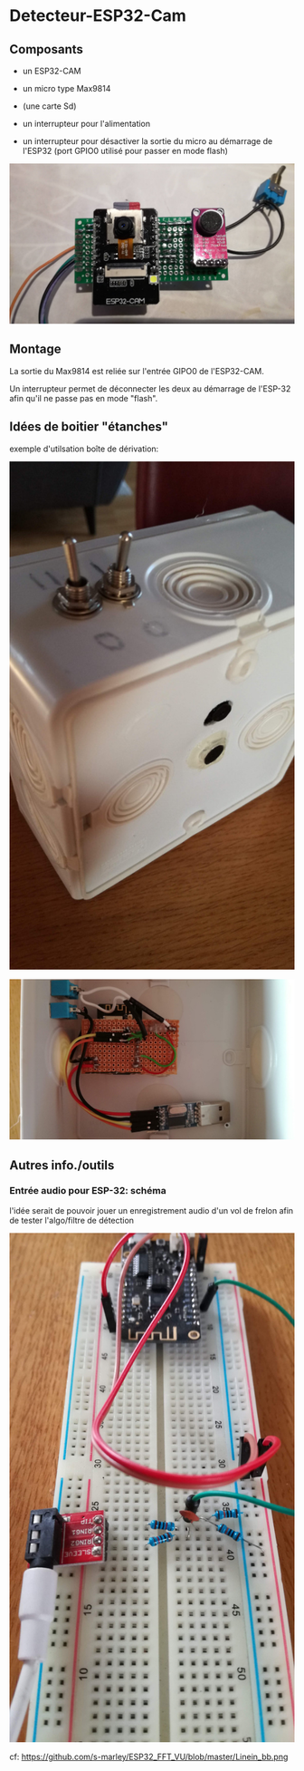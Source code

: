 # Detecteur-ESP32-Cam

## Composants

- un ESP32-CAM

- un micro type Max9814

- (une carte Sd)

- un interrupteur pour l'alimentation

- un interrupteur pour désactiver la sortie du micro au démarrage de l'ESP32 (port GPIO0 utilisé pour passer en mode flash)

![ESP32-CAM et micro Max981](ESP32-CAM_Max981.jpg?raw=true "ESP32-CAM et micro Max981")


## Montage

La sortie du Max9814 est reliée sur l'entrée GIPO0 de l'ESP32-CAM.

Un interrupteur permet de déconnecter les deux au démarrage de l'ESP-32 afin qu'il ne passe pas en mode "flash".

## Idées de boitier "étanches"

exemple d'utilsation boîte de dérivation:


![Boitier_ESP32-CAM_micro_switchs](Boitier_ESP32-CAM_micro_switchs_power_et_mic.jpg?raw=true "Boitier_ESP32-CAM_micro_switchs")

![Boitier_ESP32-CAM_micro_switchs](Boitier_ESP32-CAM_micro_switchs_power_et_mic_inside.jpg?raw=true "Boitier_ESP32-CAM_micro_switchs")


## Autres info./outils

### Entrée audio pour ESP-32: schéma

l'idée serait de pouvoir jouer un enregistrement audio d'un vol de frelon afin de tester l'algo/filtre de détection

![ESP32_FFT_VU_entree_audio_jack](ESP32_FFT_VU_entree_audio_jack.jpg?raw=true "ESP32_FFT_VU_entree_audio_jack.jpg")

cf: https://github.com/s-marley/ESP32_FFT_VU/blob/master/Linein_bb.png
